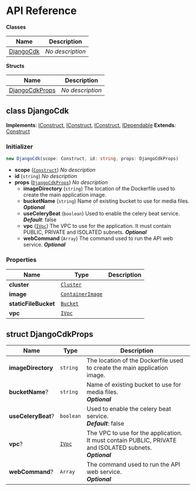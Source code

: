 # API Reference

**Classes**

Name|Description
----|-----------
[DjangoCdk](#django-cdk-djangocdk)|*No description*


**Structs**

Name|Description
----|-----------
[DjangoCdkProps](#django-cdk-djangocdkprops)|*No description*



## class DjangoCdk  <a id="django-cdk-djangocdk"></a>



__Implements__: [IConstruct](#constructs-iconstruct), [IConstruct](#aws-cdk-core-iconstruct), [IConstruct](#constructs-iconstruct), [IDependable](#aws-cdk-core-idependable)
__Extends__: [Construct](#aws-cdk-core-construct)

### Initializer




```ts
new DjangoCdk(scope: Construct, id: string, props: DjangoCdkProps)
```

* **scope** (<code>[Construct](#aws-cdk-core-construct)</code>)  *No description*
* **id** (<code>string</code>)  *No description*
* **props** (<code>[DjangoCdkProps](#django-cdk-djangocdkprops)</code>)  *No description*
  * **imageDirectory** (<code>string</code>)  The location of the Dockerfile used to create the main  application image. 
  * **bucketName** (<code>string</code>)  Name of existing bucket to use for media files. __*Optional*__
  * **useCeleryBeat** (<code>boolean</code>)  Used to enable the celery beat service. __*Default*__: false
  * **vpc** (<code>[IVpc](#aws-cdk-aws-ec2-ivpc)</code>)  The VPC to use for the application. It must contain  PUBLIC, PRIVATE and ISOLATED subnets. __*Optional*__
  * **webCommand** (<code>Array<string></code>)  The command used to run the API web service. __*Optional*__



### Properties


Name | Type | Description 
-----|------|-------------
**cluster** | <code>[Cluster](#aws-cdk-aws-ecs-cluster)</code> | <span></span>
**image** | <code>[ContainerImage](#aws-cdk-aws-ecs-containerimage)</code> | <span></span>
**staticFileBucket** | <code>[Bucket](#aws-cdk-aws-s3-bucket)</code> | <span></span>
**vpc** | <code>[IVpc](#aws-cdk-aws-ec2-ivpc)</code> | <span></span>



## struct DjangoCdkProps  <a id="django-cdk-djangocdkprops"></a>






Name | Type | Description 
-----|------|-------------
**imageDirectory** | <code>string</code> | The location of the Dockerfile used to create the main  application image.
**bucketName**? | <code>string</code> | Name of existing bucket to use for media files.<br/>__*Optional*__
**useCeleryBeat**? | <code>boolean</code> | Used to enable the celery beat service.<br/>__*Default*__: false
**vpc**? | <code>[IVpc](#aws-cdk-aws-ec2-ivpc)</code> | The VPC to use for the application. It must contain  PUBLIC, PRIVATE and ISOLATED subnets.<br/>__*Optional*__
**webCommand**? | <code>Array<string></code> | The command used to run the API web service.<br/>__*Optional*__



